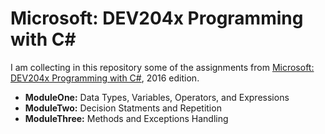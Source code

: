 # Microsoft: DEV204x Programming with C#

I am collecting in this repository some of the assignments from [Microsoft: DEV204x Programming with C#](https://www.edx.org/course/programming-c-microsoft-dev204x-2), 2016 edition.

- **ModuleOne:** Data Types, Variables, Operators, and Expressions
- **ModuleTwo:** Decision Statments and Repetition
- **ModuleThree:** Methods and Exceptions Handling